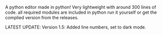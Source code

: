 A python editor made in python!
Very lightweight with around 300 lines of code. all required modules are included in python run it yourself or get the complied version from the releases.


LATEST UPDATE: Version 1.5: Added line numbers, set to dark mode.

